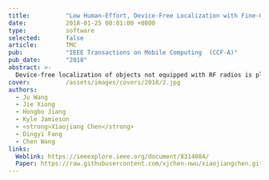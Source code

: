 ```yaml
---
title:          "Low Human-Effort, Device-Free Localization with Fine-Grained Subcarrier Information"
date:           2018-01-25 00:01:00 +0800
type:           software
selected:       false
article:        TMC
pub:            "IEEE Transactions on Mobile Computing  (CCF-A)"
pub_date:       "2018"
abstract: >-
  Device-free localization of objects not equipped with RF radios is playing a critical role in many applications. This paper presents LIFS, a Low human-effort, device-free localization system with fine-grained subcarrier information, which can localize a target accurately without offline training. The basic idea is simple: channel state information (CSI) is sensitive to a target's location and thus the target can be localized by modelling the CSI measurements of multiple wireless links. However, due to rich multipath indoors, CSI can not be easily modelled. To deal with this challenge, our key observation is that even in a rich multipath environment, not all subcarriers are affected equally by multipath reflections. Our CSI pre-processing scheme tries to identify the subcarriers not affected by multipath. Thus, CSI on the “clean” subcarriers can still be utilized for accurate localization. Without the need of knowing the majority transceivers' locations, LiFS achieves a median accuracy of 0.5 m and 1.1 m in line-of-sight (LoS) and non-line-of-sight (NLoS) scenarios, respectively, outperforming the state-of-the-art systems. 
cover:          /assets/images/covers/2018/2.jpg
authors:
  - Ju Wang
  - Jie Xiong
  - Hongbo Jiang
  - Kyle Jamieson
  - <strong>Xiaojiang Chen</strong>
  - Dingyi Fang
  - Chen Wang
links:
  Weblink: https://ieeexplore.ieee.org/document/8314084/
  Paper: https://raw.githubusercontent.com/xjchen-nwu/xiaojiangchen.github.io/main/paper/2018/Human-Effort.pdf
---
```

